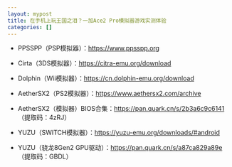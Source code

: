 ```yaml
---
layout: mypost
title: 在手机上玩王国之泪？一加Ace2 Pro模拟器游戏实测体验
categories: []
---
```


- PPSSPP（PSP模拟器）：<https://www.ppsspp.org>

- Cirta（3DS模拟器）：<https://citra-emu.org/download>

- Dolphin（Wii模拟器）：<https://cn.dolphin-emu.org/download>

- AetherSX2（PS2模拟器）：<https://www.aethersx2.com/archive>

- AetherSX2（模拟器）BIOS合集：<https://pan.quark.cn/s/2b3a6c9c6141> （提取码：4zRJ）

- YUZU（SWITCH模拟器）：<https://yuzu-emu.org/downloads/#android>

- YUZU（骁龙8Gen2 GPU驱动）：<https://pan.quark.cn/s/a87ca829a89e> （提取码：GBDL）